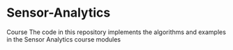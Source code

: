 # Sensor-Analytics
Course 
The code in this repository implements the algorithms and examples in the Sensor Analytics course modules


